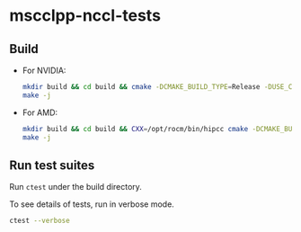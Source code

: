 # mscclpp-nccl-tests

## Build

* For NVIDIA:
    ```bash
    mkdir build && cd build && cmake -DCMAKE_BUILD_TYPE=Release -DUSE_CUDA=ON ..
    make -j
    ```

* For AMD:
    ```bash
    mkdir build && cd build && CXX=/opt/rocm/bin/hipcc cmake -DCMAKE_BUILD_TYPE=Release -DUSE_ROCM=ON ..
    make -j
    ```

## Run test suites

Run `ctest` under the build directory.

To see details of tests, run in verbose mode.

```bash
ctest --verbose
```
